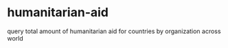 # humanitarian-aid
query total amount of humanitarian aid for countries by organization across world
